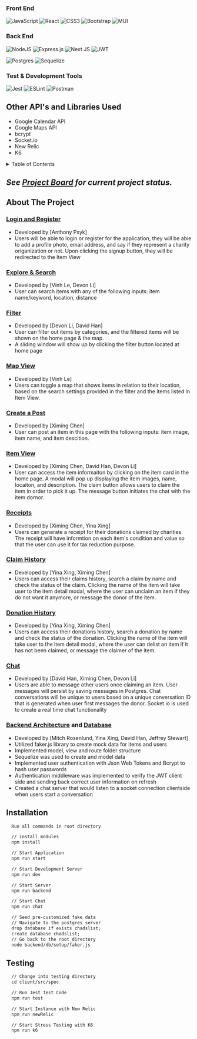 ### Front End
![JavaScript](https://img.shields.io/badge/javascript-%23323330.svg?style=for-the-badge&logo=javascript&logoColor=%23F7DF1E)
![React](https://img.shields.io/badge/react-%2320232a.svg?style=for-the-badge&logo=react&logoColor=%2361DAFB)
![CSS3](https://img.shields.io/badge/css3-%231572B6.svg?style=for-the-badge&logo=css3&logoColor=white)
![Bootstrap](https://img.shields.io/badge/bootstrap-%23563D7C.svg?style=for-the-badge&logo=bootstrap&logoColor=white)
![MUI](https://img.shields.io/badge/MUI-%230081CB.svg?style=for-the-badge&logo=material-ui&logoColor=white)

### Back End
![NodeJS](https://img.shields.io/badge/node.js-6DA55F?style=for-the-badge&logo=node.js&logoColor=white)
![Express.js](https://img.shields.io/badge/express.js-%23404d59.svg?style=for-the-badge&logo=express&logoColor=%2361DAFB)
![Next JS](https://img.shields.io/badge/Next-black?style=for-the-badge&logo=next.js&logoColor=white)
![JWT](https://img.shields.io/badge/JWT-black?style=for-the-badge&logo=JSON%20web%20tokens)

![Postgres](https://img.shields.io/badge/postgres-%23316192.svg?style=for-the-badge&logo=postgresql&logoColor=white)
![Sequelize](https://img.shields.io/badge/Sequelize-52B0E7?style=for-the-badge&logo=Sequelize&logoColor=white)

### Test & Development Tools
![Jest](https://img.shields.io/badge/-jest-%23C21325?style=for-the-badge&logo=jest&logoColor=white)
![ESLint](https://img.shields.io/badge/ESLint-4B3263?style=for-the-badge&logo=eslint&logoColor=white)
![Postman](https://img.shields.io/badge/Postman-FF6C37?style=for-the-badge&logo=postman&logoColor=white)

## Other API's and Libraries Used
- Google Calendar API
- Google Maps API
- bcrypt
- Socket.io
- New Relic
- K6

<!-- TABLE OF CONTENTS -->
<details>
  <summary>Table of Contents</summary>
  <ol>
    <li>
      <a href="#about-the-project">About The Project</a>
      <ul>
        <li><a href="#built-with">Built With</a></li>
      </ul>
    </li>
    <li>
      <a href="./GETTING_STARTED.md">Getting Started</a>
    </li>
    <li><a href="#usage">Usage</a></li>
    <li><a href="#contact">Contact</a></li>
  </ol>
</details>

## *See [Project Board](https://trello.com/b/yY2RbvWd/agile-sprint-board) for current project status.*

## About The Project
### [Login and Register](components/login)
- Developed by [Anthony Psyk]
- Users will be able to login or register for the application, they will be able to add a profile photo, email address, and say if they represent a charity origanization or not. Upon clicking the signup button, they will be redirected to the Item View

### [Explore & Search](components/Search)
- Developed by [Vinh Le, Devon Li]
- User can search items with any of the following inputs: item name/keyword, location, distance

### [Filter](components/Filter)
- Developed by [Devon Li, David Han]
- User can filter out items by categories, and the filtered items will be shown on the home page & the map.
- A sliding window will show up by clicking the filter button located at home page

### [Map View](components/MapView)
- Developed by [Vinh Le]
- Users can toggle a map that shows items in relation to their location, based on the search settings provided in the filter and the items listed in Item View.

### [Create a Post](components/new-post)
- Developed by [Ximing Chen]
- User can post an item in this page with the following inputs: item image, item name, and item descition.

### [Item View](components/new-post)
- Developed by [Ximing Chen, David Han, Devon Li]
- User can access the item informaiton by clicking on the item card in the home page. A modal will pop up displaying the item images, name, locaiton, and description. The claim button allows users to claim the item in order to pick it up. The message button initiates the chat with the item dornor.

### [Receipts](pages/history/receipts)
- Developed by [Ximing Chen, Yina Xing]
- Users can generate a receipt for their donations claimed by charities. The receipt will have informtion on each item's condition and value so that the user can use it for tax reduction purpose.

### [Claim History](pages/history/claims)
- Developed by [Yina Xing, Ximing Chen]
- Users can access their claims history, search a claim by name and check the status of the claim. Clicking the name of the item will take user to the item detail modal, where the user can unclaim an item if they do not want it anymore, or message the donor of the item.

### [Donation History](pages/history/donations)
- Developed by [Yina Xing, Ximing Chen]
- Users can access their donations history, search a donation by name and check the status of the donation. Clicking the name of the item will take user to the item detail modal, where the user can delist an item if it has not been claimed, or message the claimer of the item.

### [Chat](pages/chat)
- Developed by [David Han, Ximing Chen, Devon Li]
- Users are able to message other users once claiming an item. User messages will persist by saving messages in Postgres. Chat conversations will be unique to users based on a unique conversation ID that is generated when user first messages the donor. Socket.io is used to create a real time chat functionality

### [Backend Architecture](backend/) and [Database](backend/)
- Developed by [Mitch Rosenlund, Yina Xing, David Han, Jeffrey Stewart]
- Utilized faker.js library to create mock data for items and users
- Implemented model, view and route folder structure
- Sequelize was used to create and model data
- Implemented user authentication with Json Web Tokens and Bcrypt to hash user passwords
- Authentication middleware was implemented to verify the JWT client side and sending back correct user information on refresh
- Created a chat server that would listen to a socket connection clientside when users start a conversation

## Installation

```html
  Run all commands in root directory

  // install modules
  npm install

  // Start Application
  npm run start

  // Start Development Server
  npm run dev

  // Start Server
  npm run backend

  // Start Chat
  npm run chat

  // Seed pre-customized fake data
  // Navigate to the postgres server
  drop database if exists chadslist;
  create database chadslist;
  // Go back to the root directory
  node backend/db/setup/faker.js
```

## Testing
```html
  // Change into testing directory
  cd client/src/spec

  // Run Jest Test Code
  npm run test

  // Start Instance with New Relic
  npm run newRelic

  // Start Stress Testing with K6
  npm run k6
```

